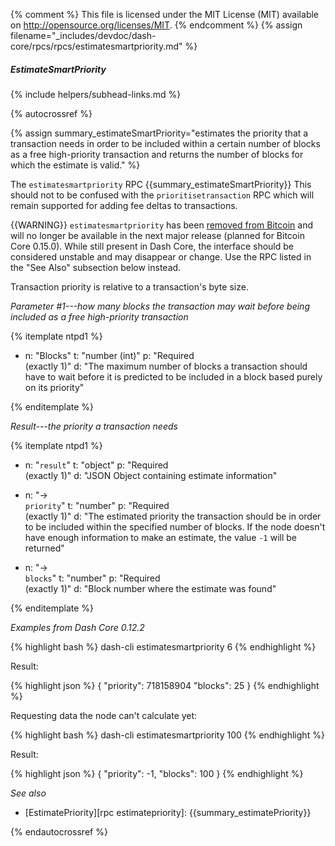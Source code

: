 {% comment %}
This file is licensed under the MIT License (MIT) available on
http://opensource.org/licenses/MIT.
{% endcomment %}
{% assign filename="_includes/devdoc/dash-core/rpcs/rpcs/estimatesmartpriority.md" %}

##### EstimateSmartPriority
{% include helpers/subhead-links.md %}

{% autocrossref %}

{% assign summary_estimateSmartPriority="estimates the priority that a transaction needs in order to be included within a certain number of blocks as a free high-priority transaction and returns the number of blocks for which the estimate is valid." %}

The `estimatesmartpriority` RPC {{summary_estimateSmartPriority}} This should not to be confused with the `prioritisetransaction` RPC which will remain supported for adding fee deltas to transactions.

{{WARNING}} `estimatesmartpriority` has been [removed from Bitcoin](https://github.com/bitcoin/bitcoin/commit/fe282acd7604b5265762b24e531bdf1ebb1f009b) and will no longer be available in the next major release (planned for Bitcoin Core 0.15.0). While still present in Dash Core, the interface should be considered unstable and may disappear or change. Use the RPC listed in the "See Also" subsection below instead.

Transaction priority is relative to a transaction's byte size.

*Parameter #1---how many blocks the transaction may wait before being included as a free high-priority transaction*

{% itemplate ntpd1 %}
- n: "Blocks"
  t: "number (int)"
  p: "Required<br>(exactly 1)"
  d: "The maximum number of blocks a transaction should have to wait before it is predicted to be included in a block based purely on its priority"

{% enditemplate %}

*Result---the priority a transaction needs*

{% itemplate ntpd1 %}
- n: "`result`"
  t: "object"
  p: "Required<br>(exactly 1)"
  d: "JSON Object containing estimate information"

- n: "→<br>`priority`"
  t: "number"
  p: "Required<br>(exactly 1)"
  d: "The estimated priority the transaction should be in order to be included within the specified number of blocks.  If the node doesn't have enough information to make an estimate, the value `-1` will be returned"

- n: "→<br>`blocks`"
  t: "number"
  p: "Required<br>(exactly 1)"
  d: "Block number where the estimate was found"

{% enditemplate %}

*Examples from Dash Core 0.12.2*

{% highlight bash %}
dash-cli estimatesmartpriority 6
{% endhighlight %}

Result:

{% highlight json %}
{
  "priority": 718158904
  "blocks": 25
}
{% endhighlight %}

Requesting data the node can't calculate yet:

{% highlight bash %}
dash-cli estimatesmartpriority 100
{% endhighlight %}

Result:

{% highlight json %}
{
  "priority": -1,
  "blocks": 100
}
{% endhighlight %}

*See also*

* [EstimatePriority][rpc estimatepriority]: {{summary_estimatePriority}}

{% endautocrossref %}
